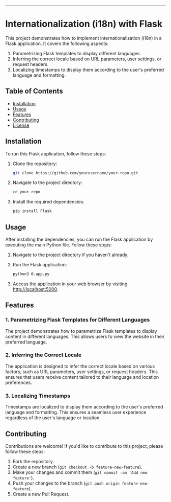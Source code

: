 ---

# Internationalization (i18n) with Flask

This project demonstrates how to implement internationalization (i18n) in a Flask application. It covers the following aspects:

1. Parametrizing Flask templates to display different languages.
2. Inferring the correct locale based on URL parameters, user settings, or request headers.
3. Localizing timestamps to display them according to the user's preferred language and formatting.

## Table of Contents

- [Installation](#installation)
- [Usage](#usage)
- [Features](#features)
- [Contributing](#contributing)
- [License](#license)

## Installation

To run this Flask application, follow these steps:

1. Clone the repository:
   ```bash
   git clone https://github.com/yourusername/your-repo.git
   ```

2. Navigate to the project directory:
   ```bash
   cd your-repo
   ```

3. Install the required dependencies:
   ```bash
   pip install Flask
   ```

## Usage

After installing the dependencies, you can run the Flask application by executing the main Python file. Follow these steps:

1. Navigate to the project directory if you haven't already.

2. Run the Flask application:
   ```bash
   python3 0-app.py
   ```

3. Access the application in your web browser by visiting [http://localhost:5000](http://localhost:5000).

## Features

### 1. Parametrizing Flask Templates for Different Languages

The project demonstrates how to parametrize Flask templates to display content in different languages. This allows users to view the website in their preferred language.

### 2. Inferring the Correct Locale

The application is designed to infer the correct locale based on various factors, such as URL parameters, user settings, or request headers. This ensures that users receive content tailored to their language and location preferences.

### 3. Localizing Timestamps

Timestamps are localized to display them according to the user's preferred language and formatting. This ensures a seamless user experience regardless of the user's language or location.

## Contributing

Contributions are welcome! If you'd like to contribute to this project, please follow these steps:

1. Fork the repository.
2. Create a new branch (`git checkout -b feature-new-feature`).
3. Make your changes and commit them (`git commit -am 'Add new feature'`).
4. Push your changes to the branch (`git push origin feature-new-feature`).
5. Create a new Pull Request.
